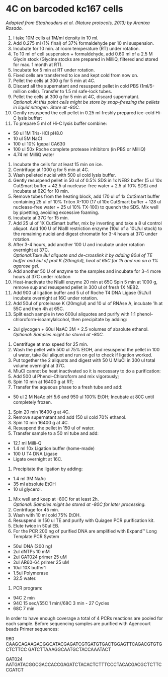 4C on barcoded kc167 cells
==========================

_Adapted from Stadhouders et al. (Nature protocols, 2013) by Arantxa Rosado._

1. I take 10M cells at 1M/ml density in 10 ml.
1. Add 0.275 ml (1% final) of 37% formaldehyde per 10 ml suspension.
1. Incubate for 10 min. at room temperature (RT) under rotation.
1. To 10 ml of cell suspension + formaldehyde, add 0.60 ml of a 2.5 M Glycin stock (Glycine stocks are prepared in MilliQ, filtered and stored for max. 1 month at RT).
1. Incubate for 5 min at RT under rotation.
1. Fixed cells are transferred to ice and kept cold from now on.
1. Pellet the cells at 300 g for 5 min at 4C.
1. Discard all the supernatant and resuspend pellet in cold PBS (1ml/5-million cells). Transfer to 1.5 ml safe-lock tubes.
1. Pellet the cells at 300 g for 5 min at 4C, discard supernatant.  
   _Optional: At this point cells might be store by  snap-freezing the pellets in liquid nitrogen. Store at -80C._
1. Gently resuspend the cell pellet in 0.25 ml freshly prepared ice-cold Hi-C lysis buffer:
1. To prepare 5 ml of Hi-C lysis buffer combine:
 * 50 ul 1M Tris-HCl pH8.0
 * 10 ul 5M NaCl
 * 100 ul 10% Igepal CA630
 * 100 ul 50x Roche complete protease inhibitors (in PBS or MilliQ)
 * 4.74 ml MilliQ water
1. Incubate the cells for at least 15 min on ice.
1. Centrifuge at 1000 g for 5 min at 4C.
1. Wash pelleted nuclei with 500 ul cold  lysis buffer.
1. Gently resuspend pellet in 50 ul of 0.5% SDS in 1x NEB2 buffer (5 ul 10x CutSmart buffer + 42.5 ul nuclease-free water + 2.5 ul 10% SDS) and incubate at 62C for 10 min.
1. Remove tubes from the heating block, add 170 ul of 1x CutSmart buffer containing 25 ul of 10% Triton X-100 (17 ul 10x CutSmart buffer + 128 ul nuclease-free water + 25 ul 10% TX-100) to quench the SDS. Mix well by pipetting, avoiding excessive foaming.
1. Incubate at 37C for 15 min.
1. Add 25 ul of 1X CutSmart buffer, mix by inverting and take a 8 ul control aliquot. Add 100 U of NlaIII restriction enzyme (10ul of a 10U/ul stock) to the remaining nuclei and digest chromatin for 3-4 hours at 37C under rotation.  
1. After 3-4 hours, add another 100 U and incubate under rotation overnight at 37C.  
 _Optional:Take 8ul aliquote and de-crosslink it by adding 80ul of TE buffer and 5ul of prot K (20mg/ul), heat at 65C for 1h and run on a 1% agarose gel._
1. Add another 50 U of enzyme to the samples and incubate for 3-4 more hours at 37C under rotation 
1. Heat-inactivate the NlaIII enzyme 20 min at 65C Spin 5 min at 1000 g, remove sup and resuspend pellet in 300 ul of fresh 1X NEB2.
1. Add 900 ul ligation buffer and 5 ul of Roche T4 DNA Ligase (5U/ul)  incubate overnight at 16C under rotation.
1. Add 50ul of proteinase K (20mg/ul) and 10 ul of RNAse A, incubate 1h at 55C and then 4h at 65C.
1. Split each sample in two 600ul aliquotes and purify with 1:1 phenol-chloroform-isoamylalcohol, then precipitate by adding:
  * 2ul glycogen + 60ul NaAC 3M + 2.5 volumes of absolute ethanol.  
  _Optional: Samples might be stored at -80C._
1. Centrifuge at max speed for 25 min.
1. Wash the pellet with 500 ul 75% EtOH, and resuspend the pellet in 100 ul water, take 8ul aliquot and run on gel to check if ligation worked.
1. Put together the 2 aliquots and digest with 50 U MluCI in 300 ul total volume overnight at 37C.
1. MluCI cannot be heat inactivated so it is necessary to do a purification:
1. Add 500 ul Phenol–Chloroform and mix vigorously; 
1. Spin 10 min at 16400 g at RT; 
1. Transfer the aqueous phase to a fresh tube and add:
  * 50 ul 2 M NaAc pH 5.6 and 950 ul 100% EtOH;  Incubate at 80C until completely frozen.
1. Spin 20 min 16400 g at 4C.
1. Remove supernatant and add 150 ul cold 70% ethanol.
1. Spin 10 min 16400 g at 4C.
1. Resuspend the pellet in 150 ul of water.
1. Transfer sample to a 50 ml tube and add: 
  * 12.1 ml Milli-Q
  * 1.4 ml 10x Ligation buffer (home-made) 
  * 100 U T4 DNA Ligase
  * Ligate overnight at 16C.
1. Precipitate the ligation by adding: 
  * 1.4 ml 3M NaAc
  * 35 ml absolute EtOH
  * 10 ul glycerol.
1. Mix well and keep at -80C for at least 2h.  
   _Optional: Samples might be stored at -80C for later processing._
1. Centrifuge for 45 min.
1. Wash with 10 ml cold 75% EtOH.
1. Resuspend in 150 ul TE and purify with Quiagen PCR purification kit.
1. Elute twice in 50ul EB.
1. For the PCR 200 ng of purified DNA are amplified with Expand™ Long Template PCR System
  * 50ul DNA (200 ng)
  * 2ul dNTPs 10 mM
  * 2ul GAT024 primer 25 uM
  * 2ul AR60-64 primer 25 uM
  * 10ul 10X buffer1
  * 1.5ul Polymerase
  * 32.5 water.
1. PCR program:
  * 94C 2 min 
  * 94C 15 sec//55C 1 min//68C 3 min - 27 Cycles 
  * 68C 7 min 

In order to have enough coverage a total of 4 PCRs reactions are pooled for each sample. 
Before sequencing samples are purified with Agencourt beads 
Primer sequences:

R60 
CAAGCAGAAGACGGCATACGAGATCGTGATGTGACTGGAGTTCAGACGTGTGCTCTTCC
GATCTTAAAGGCAATGCTACCAAATACT

GAT024
AATGATACGGCGACCACCGAGATCTACACTCTTTCCCTACACGACGCTCTTCCGATCT

